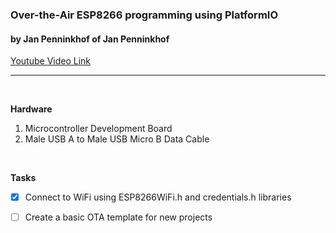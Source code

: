 ### **Over-the-Air ESP8266 programming using PlatformIO**
#### by Jan Penninkhof of Jan Penninkhof

[Youtube Video Link][Jan Penninkhof]

---


<br  />

**Hardware**
1. Microcontroller Development Board
1. Male USB A to Male USB Micro B Data Cable


<br  />

**Tasks**
* [x] Connect to WiFi using ESP8266WiFi.h and credentials.h libraries
* [ ] Create a basic OTA template for new projects


<!-- Reusable and Invisible URL Definitions  -->
[Github]: https://github.com
[Jan Penninkhof]: https://www.youtube.com/watch?v=lXchL3hpDO4